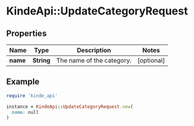 # KindeApi::UpdateCategoryRequest

## Properties

| Name | Type | Description | Notes |
| ---- | ---- | ----------- | ----- |
| **name** | **String** | The name of the category. | [optional] |

## Example

```ruby
require 'kinde_api'

instance = KindeApi::UpdateCategoryRequest.new(
  name: null
)
```

